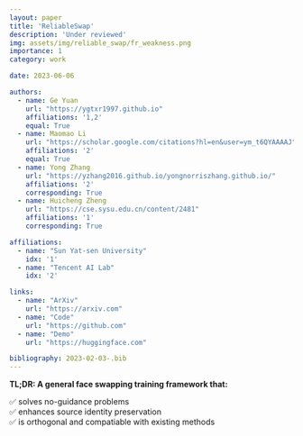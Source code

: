```yaml
---
layout: paper
title: 'ReliableSwap'
description: 'Under reviewed'
img: assets/img/reliable_swap/fr_weakness.png
importance: 1
category: work

date: 2023-06-06

authors:
  - name: Ge Yuan
    url: "https://ygtxr1997.github.io"
    affiliations: '1,2'
    equal: True
  - name: Maomao Li
    url: "https://scholar.google.com/citations?hl=en&user=ym_t6QYAAAAJ"
    affiliations: '2'
    equal: True
  - name: Yong Zhang
    url: "https://yzhang2016.github.io/yongnorriszhang.github.io/"
    affiliations: '2'
    corresponding: True
  - name: Huicheng Zheng
    url: "https://cse.sysu.edu.cn/content/2481"
    affiliations: '1'
    corresponding: True

affiliations:
  - name: "Sun Yat-sen University"
    idx: '1'
  - name: "Tencent AI Lab"
    idx: '2'

links:
  - name: "ArXiv"
    url: "https://arxiv.com"
  - name: "Code"
    url: "https://github.com"
  - name: "Demo"
    url: "https://huggingface.com"

bibliography: 2023-02-03-.bib
---
```



**TL;DR: A general face swapping training framework that:**

✅ solves no-guidance problems <br>
✅ enhances source identity preservation <br>
✅ is orthogonal and compatiable with existing methods <br>

